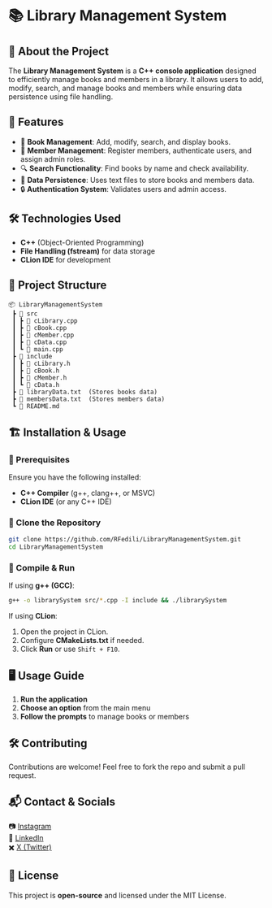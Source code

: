 # 📚 Library Management System

## 🔹 About the Project
The **Library Management System** is a **C++ console application** designed to efficiently manage books and members in a library. It allows users to add, modify, search, and manage books and members while ensuring data persistence using file handling.

## 🚀 Features
- 📖 **Book Management**: Add, modify, search, and display books.
- 👤 **Member Management**: Register members, authenticate users, and assign admin roles.
- 🔍 **Search Functionality**: Find books by name and check availability.
- 📂 **Data Persistence**: Uses text files to store books and members data.
- 🔒 **Authentication System**: Validates users and admin access.

## 🛠️ Technologies Used
- **C++** (Object-Oriented Programming)
- **File Handling (fstream)** for data storage
- **CLion IDE** for development

## 📂 Project Structure
```
📦 LibraryManagementSystem
 ┣ 📂 src
 ┃ ┣ 📜 cLibrary.cpp
 ┃ ┣ 📜 cBook.cpp
 ┃ ┣ 📜 cMember.cpp
 ┃ ┣ 📜 cData.cpp
 ┃ ┗ 📜 main.cpp
 ┣ 📂 include
 ┃ ┣ 📜 cLibrary.h
 ┃ ┣ 📜 cBook.h
 ┃ ┣ 📜 cMember.h
 ┃ ┗ 📜 cData.h
 ┣ 📜 libraryData.txt  (Stores books data)
 ┣ 📜 membersData.txt  (Stores members data)
 ┗ 📜 README.md
```

## 🏗️ Installation & Usage
### 🔹 Prerequisites
Ensure you have the following installed:
- **C++ Compiler** (g++, clang++, or MSVC)
- **CLion IDE** (or any C++ IDE)

### 🔹 Clone the Repository
```sh
git clone https://github.com/RFedili/LibraryManagementSystem.git
cd LibraryManagementSystem
```

### 🔹 Compile & Run
If using **g++ (GCC)**:
```sh
g++ -o librarySystem src/*.cpp -I include && ./librarySystem
```

If using **CLion**:
1. Open the project in CLion.
2. Configure **CMakeLists.txt** if needed.
3. Click **Run** or use `Shift + F10`.

## 🖥️ Usage Guide
1. **Run the application**
2. **Choose an option** from the main menu
3. **Follow the prompts** to manage books or members

## 🛠️ Contributing
Contributions are welcome! Feel free to fork the repo and submit a pull request.

## 📬 Contact & Socials
📷 [Instagram](https://www.instagram.com/rajeh23f/)  
💼 [LinkedIn](https://www.linkedin.com/in/rajeh-fedili-a737ab230/)  
✖️ [X (Twitter)](https://x.com/RFedili)  

## 📜 License
This project is **open-source** and licensed under the MIT License.

